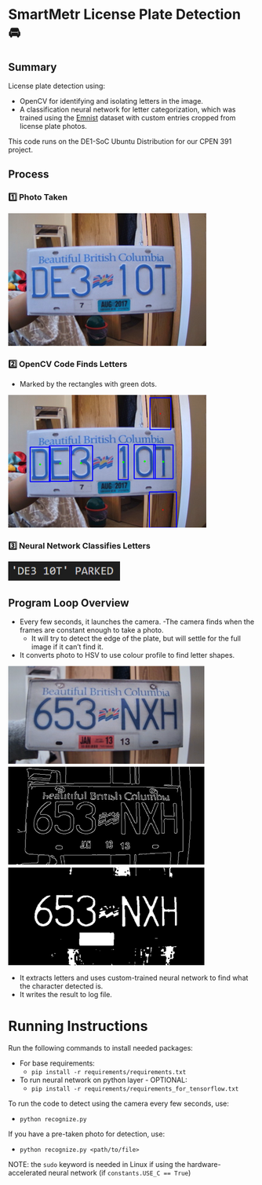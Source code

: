 # SmartMetr License Plate Detection 🚘
## Summary
License plate detection using:
- OpenCV for identifying and isolating letters in the image.
- A classification neural network for letter categorization, which was trained using the [Emnist](https://www.nist.gov/itl/products-and-services/emnist-dataset) dataset with custom entries cropped from license plate photos. 

This code runs on the DE1-SoC Ubuntu Distribution for our CPEN 391 project.

## Process
### 1️⃣ Photo Taken
![Plate Photo Raw](img/plate-before.png)

### 2️⃣ OpenCV Code Finds Letters
- Marked by the rectangles with green dots.

![Plate Photo Marked](img/plate-after.png)

### 3️⃣ Neural Network Classifies Letters
![Plate Result](img/plate-result.png)

## Program Loop Overview
- Every few seconds, it launches the camera.
  -The camera finds when the frames are constant enough to take a photo.
  - It will try to detect the edge of the plate, but will settle for the full image if it can’t find it.
- It converts photo to HSV to use colour profile to find letter shapes.

<img src="img/plate-img-manip.png" width="400px" alt="Colour Manipulation on Plate Photo"/>

- It extracts letters and uses custom-trained neural network to find what the character detected is.
- It writes the result to log file.

# Running Instructions
Run the following commands to install needed packages:
- For base requirements:
    - `pip install -r requirements/requirements.txt`
- To run neural network on python layer - OPTIONAL:
    - `pip install -r requirements/requirements_for_tensorflow.txt` 

To run the code to detect using the camera every few seconds, use:
- `python recognize.py`

If you have a pre-taken photo for detection, use:
- `python recognize.py <path/to/file>`

NOTE: the `sudo` keyword is needed in Linux if using the hardware-accelerated neural network (if `constants.USE_C == True`)

